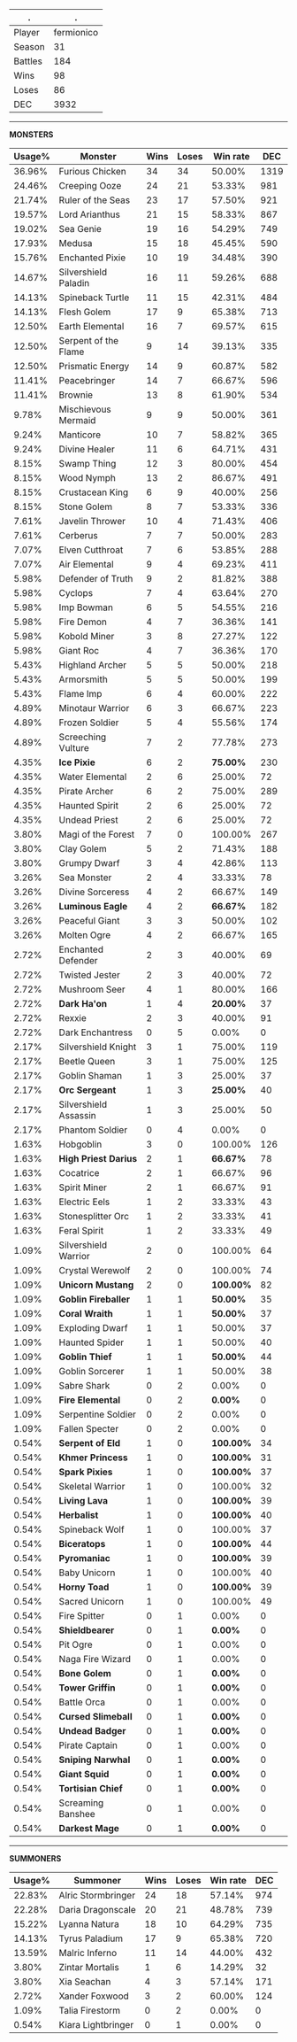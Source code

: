.|.
|-|-
Player|fermionico
Season|31
Battles|184
Wins|98
Loses|86
DEC|3932

---
**MONSTERS**

Usage%|Monster|Wins|Loses|Win rate|DEC|
-|-|-|-|-|-|
36.96%|Furious Chicken|34|34|50.00%|1319|
24.46%|Creeping Ooze|24|21|53.33%|981|
21.74%|Ruler of the Seas|23|17|57.50%|921|
19.57%|Lord Arianthus|21|15|58.33%|867|
19.02%|Sea Genie|19|16|54.29%|749|
17.93%|Medusa|15|18|45.45%|590|
15.76%|Enchanted Pixie|10|19|34.48%|390|
14.67%|Silvershield Paladin|16|11|59.26%|688|
14.13%|Spineback Turtle|11|15|42.31%|484|
14.13%|Flesh Golem|17|9|65.38%|713|
12.50%|Earth Elemental|16|7|69.57%|615|
12.50%|Serpent of the Flame|9|14|39.13%|335|
12.50%|Prismatic Energy|14|9|60.87%|582|
11.41%|Peacebringer|14|7|66.67%|596|
11.41%|Brownie|13|8|61.90%|534|
9.78%|Mischievous Mermaid|9|9|50.00%|361|
9.24%|Manticore|10|7|58.82%|365|
9.24%|Divine Healer|11|6|64.71%|431|
8.15%|Swamp Thing|12|3|80.00%|454|
8.15%|Wood Nymph|13|2|86.67%|491|
8.15%|Crustacean King|6|9|40.00%|256|
8.15%|Stone Golem|8|7|53.33%|336|
7.61%|Javelin Thrower|10|4|71.43%|406|
7.61%|Cerberus|7|7|50.00%|283|
7.07%|Elven Cutthroat|7|6|53.85%|288|
7.07%|Air Elemental|9|4|69.23%|411|
5.98%|Defender of Truth|9|2|81.82%|388|
5.98%|Cyclops|7|4|63.64%|270|
5.98%|Imp Bowman|6|5|54.55%|216|
5.98%|Fire Demon|4|7|36.36%|141|
5.98%|Kobold Miner|3|8|27.27%|122|
5.98%|Giant Roc|4|7|36.36%|170|
5.43%|Highland Archer|5|5|50.00%|218|
5.43%|Armorsmith|5|5|50.00%|199|
5.43%|Flame Imp|6|4|60.00%|222|
4.89%|Minotaur Warrior|6|3|66.67%|223|
4.89%|Frozen Soldier|5|4|55.56%|174|
4.89%|Screeching Vulture|7|2|77.78%|273|
4.35%|**Ice Pixie**|6|2|**75.00%**|230|
4.35%|Water Elemental|2|6|25.00%|72|
4.35%|Pirate Archer|6|2|75.00%|289|
4.35%|Haunted Spirit|2|6|25.00%|72|
4.35%|Undead Priest|2|6|25.00%|72|
3.80%|Magi of the Forest|7|0|100.00%|267|
3.80%|Clay Golem|5|2|71.43%|188|
3.80%|Grumpy Dwarf|3|4|42.86%|113|
3.26%|Sea Monster|2|4|33.33%|78|
3.26%|Divine Sorceress|4|2|66.67%|149|
3.26%|**Luminous Eagle**|4|2|**66.67%**|182|
3.26%|Peaceful Giant|3|3|50.00%|102|
3.26%|Molten Ogre|4|2|66.67%|165|
2.72%|Enchanted Defender|2|3|40.00%|69|
2.72%|Twisted Jester|2|3|40.00%|72|
2.72%|Mushroom Seer|4|1|80.00%|166|
2.72%|**Dark Ha'on**|1|4|**20.00%**|37|
2.72%|Rexxie|2|3|40.00%|91|
2.72%|Dark Enchantress|0|5|0.00%|0|
2.17%|Silvershield Knight|3|1|75.00%|119|
2.17%|Beetle Queen|3|1|75.00%|125|
2.17%|Goblin Shaman|1|3|25.00%|37|
2.17%|**Orc Sergeant**|1|3|**25.00%**|40|
2.17%|Silvershield Assassin|1|3|25.00%|50|
2.17%|Phantom Soldier|0|4|0.00%|0|
1.63%|Hobgoblin|3|0|100.00%|126|
1.63%|**High Priest Darius**|2|1|**66.67%**|78|
1.63%|Cocatrice|2|1|66.67%|96|
1.63%|Spirit Miner|2|1|66.67%|91|
1.63%|Electric Eels|1|2|33.33%|43|
1.63%|Stonesplitter Orc|1|2|33.33%|41|
1.63%|Feral Spirit|1|2|33.33%|49|
1.09%|Silvershield Warrior|2|0|100.00%|64|
1.09%|Crystal Werewolf|2|0|100.00%|74|
1.09%|**Unicorn Mustang**|2|0|**100.00%**|82|
1.09%|**Goblin Fireballer**|1|1|**50.00%**|35|
1.09%|**Coral Wraith**|1|1|**50.00%**|37|
1.09%|Exploding Dwarf|1|1|50.00%|37|
1.09%|Haunted Spider|1|1|50.00%|40|
1.09%|**Goblin Thief**|1|1|**50.00%**|44|
1.09%|Goblin Sorcerer|1|1|50.00%|38|
1.09%|Sabre Shark|0|2|0.00%|0|
1.09%|**Fire Elemental**|0|2|**0.00%**|0|
1.09%|Serpentine Soldier|0|2|0.00%|0|
1.09%|Fallen Specter|0|2|0.00%|0|
0.54%|**Serpent of Eld**|1|0|**100.00%**|34|
0.54%|**Khmer Princess**|1|0|**100.00%**|31|
0.54%|**Spark Pixies**|1|0|**100.00%**|37|
0.54%|Skeletal Warrior|1|0|100.00%|32|
0.54%|**Living Lava**|1|0|**100.00%**|39|
0.54%|**Herbalist**|1|0|**100.00%**|40|
0.54%|Spineback Wolf|1|0|100.00%|37|
0.54%|**Biceratops**|1|0|**100.00%**|44|
0.54%|**Pyromaniac**|1|0|**100.00%**|39|
0.54%|Baby Unicorn|1|0|100.00%|40|
0.54%|**Horny Toad**|1|0|**100.00%**|39|
0.54%|Sacred Unicorn|1|0|100.00%|49|
0.54%|Fire Spitter|0|1|0.00%|0|
0.54%|**Shieldbearer**|0|1|**0.00%**|0|
0.54%|Pit Ogre|0|1|0.00%|0|
0.54%|Naga Fire Wizard|0|1|0.00%|0|
0.54%|**Bone Golem**|0|1|**0.00%**|0|
0.54%|**Tower Griffin**|0|1|**0.00%**|0|
0.54%|Battle Orca|0|1|0.00%|0|
0.54%|**Cursed Slimeball**|0|1|**0.00%**|0|
0.54%|**Undead Badger**|0|1|**0.00%**|0|
0.54%|Pirate Captain|0|1|0.00%|0|
0.54%|**Sniping Narwhal**|0|1|**0.00%**|0|
0.54%|**Giant Squid**|0|1|**0.00%**|0|
0.54%|**Tortisian Chief**|0|1|**0.00%**|0|
0.54%|Screaming Banshee|0|1|0.00%|0|
0.54%|**Darkest Mage**|0|1|**0.00%**|0|

---
**SUMMONERS**

Usage%|Summoner|Wins|Loses|Win rate|DEC|
-|-|-|-|-|-|
22.83%|Alric Stormbringer|24|18|57.14%|974|
22.28%|Daria Dragonscale|20|21|48.78%|739|
15.22%|Lyanna Natura|18|10|64.29%|735|
14.13%|Tyrus Paladium|17|9|65.38%|720|
13.59%|Malric Inferno|11|14|44.00%|432|
3.80%|Zintar Mortalis|1|6|14.29%|32|
3.80%|Xia Seachan|4|3|57.14%|171|
2.72%|Xander Foxwood|3|2|60.00%|124|
1.09%|Talia Firestorm|0|2|0.00%|0|
0.54%|Kiara Lightbringer|0|1|0.00%|0|
